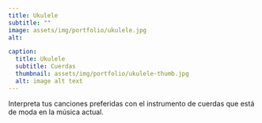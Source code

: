 ```yaml
---
title: Ukulele
subtitle: ""
image: assets/img/portfolio/ukulele.jpg
alt:

caption:
  title: Ukulele
  subtitle: Cuerdas
  thumbnail: assets/img/portfolio/ukulele-thumb.jpg
  alt: image alt text
---
```

Interpreta tus canciones preferidas con el instrumento de cuerdas que está de moda en la música actual.

<!-- {:.list-inline}
- Date: January 2017
- Client: Finish
- Category: Identity -->
